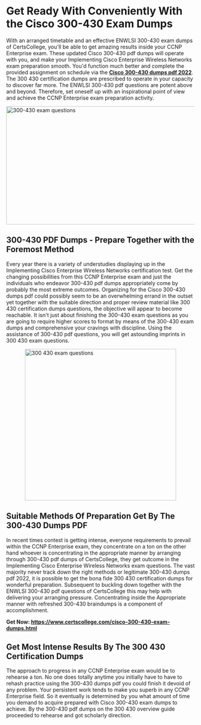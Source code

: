 <h1><strong>Get Ready With Conveniently With the Cisco 300-430 Exam Dumps&nbsp;</strong></h1>
<p><span style="font-weight: 400;">With an arranged timetable and an effective ENWLSI 300-430 exam dumps of CertsCollege, you'll be able to get amazing results inside your CCNP Enterprise  exam. These updated Cisco 300-430 pdf dumps will operate with you, and make your Implementing Cisco Enterprise Wireless Networks exam preparation smooth. You'd function much better and complete the provided assignment on schedule via the <strong><a href="https://www.certscollege.com/cisco-300-430-exam-dumps.html">Cisco 300-430 dumps pdf 2022</a></strong>. The 300 430 certification dumps are prescribed to operate in your capacity to discover far more. The ENWLSI 300-430 pdf questions are potent above and beyond. Therefore, set oneself up with an inspirational point of view and achieve the CCNP Enterprise  exam preparation activity.&nbsp;</span></p>
<p><span style="font-weight: 400;"><img style="display: block; margin-left: auto; margin-right: auto;" src="https://i.ibb.co/CPDK3ps/Yellow-and-Blue-Initiative-Blog-Banner.png" alt="300-430 exam questions" width="559" height="315" /></span></p>
<h2><strong>300-430 PDF Dumps - Prepare Together with the Foremost Method</strong></h2>
<p><span style="font-weight: 400;">Every year there is a variety of understudies displaying up in the Implementing Cisco Enterprise Wireless Networks certification test. Get the changing possibilities from this CCNP Enterprise  exam and just the individuals who endeavor 300-430 pdf dumps appropriately come by probably the most extreme outcomes. Organizing for the Cisco 300-430 dumps pdf could possibly seem to be an overwhelming errand in the outset yet together with the suitable direction and proper review material like 300 430 certification dumps questions, the objective will appear to become reachable. It isn't just about finishing the 300-430 exam questions as you are going to require higher scores to format by means of the 300-430 exam dumps and comprehensive your cravings with discipline. Using the assistance of 300-430 pdf questions, you will get astounding imprints in 300 430 exam questions.</span></p>
<p><span style="font-weight: 400;"><a href="https://tinyurl.com/ybg4ykok"><img style="display: block; margin-left: auto; margin-right: auto;" src="https://i.ibb.co/9tMrhdY/Teacher-Appreciation-Invitation.png" alt="300 430 exam questions " width="404" height="404" /></a></span></p>
<h2><strong>Suitable Methods Of Preparation Get By The 300-430 Dumps PDF</strong></h2>
<p><span style="font-weight: 400;">In recent times contest is getting intense, everyone requirements to prevail within the CCNP Enterprise  exam, they concentrate on a ton on the other hand whoever is concentrating in the appropriate manner by arranging through 300-430 pdf dumps of CertsCollege, they get outcome in the Implementing Cisco Enterprise Wireless Networks exam questions. The vast majority never track down the right methods or legitimate 300-430 dumps pdf 2022, it is possible to get the bona fide 300 430 certification dumps for wonderful preparation. Subsequent to buckling down together with the ENWLSI 300-430 pdf questions of CertsCollege this may help with delivering your arranging pressure. Concentrating inside the Appropriate manner with refreshed 300-430 braindumps is a component of accomplishment.</span></p>
<p><span style="font-weight: 400;"><strong>Get Now: <a href="https://www.certscollege.com/cisco-300-430-exam-dumps.html">https://www.certscollege.com/cisco-300-430-exam-dumps.html</a></strong></span></p>
<h2><strong>Get Most Intense Results By The 300 430 Certification Dumps</strong></h2>
<p><span style="font-weight: 400;">The approach to progress in any CCNP Enterprise  exam would be to rehearse a ton. No one does totally anytime you initially have to have to rehash practice using the 300-430 dumps pdf you could finish it devoid of any problem. Your persistent work tends to make you superb in any CCNP Enterprise  field. So it eventually is determined by you what amount of time you demand to acquire prepared with Cisco 300-430 exam dumps to achieve. By the 300-430 pdf dumps on the 300 430 overview guide proceeded to rehearse and got scholarly direction.</span></p>
